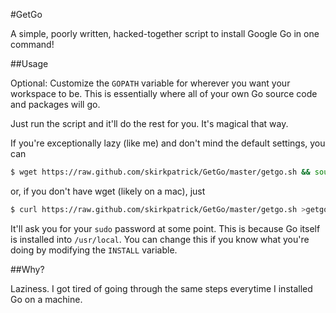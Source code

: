 #GetGo

A simple, poorly written, hacked-together script to install Google Go in one command!

##Usage

Optional:
Customize the `GOPATH` variable for wherever you want your workspace to be. This is essentially where all of your own Go source code and packages will go.

Just run the script and it'll do the rest for you. It's magical that way.

If you're exceptionally lazy (like me) and don't mind the default settings, you can

```sh
$ wget https://raw.github.com/skirkpatrick/GetGo/master/getgo.sh && source getgo.sh && rm getgo.sh
```

or, if you don't have wget (likely on a mac), just

```sh
$ curl https://raw.github.com/skirkpatrick/GetGo/master/getgo.sh >getgo.sh && source getgo.sh && rm getgo.sh
```

It'll ask you for your `sudo` password at some point. This is because Go itself is installed into `/usr/local`. You can change this if you know what you're doing by modifying the `INSTALL` variable.

##Why?

Laziness. I got tired of going through the same steps everytime I installed Go on a machine.
